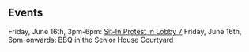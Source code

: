 ## Events

Friday, June 16th, 3pm-6pm: [Sit-In Protest in Lobby 7](https://www.facebook.com/events/1164534237025672/?active_tab=about)
Friday, June 16th, 6pm-onwards: BBQ in the Senior House Courtyard
